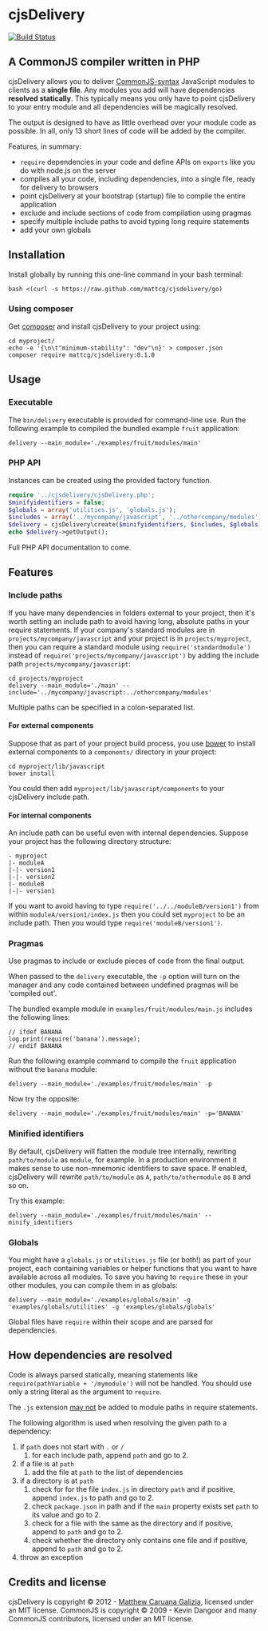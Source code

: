 # cjsDelivery #

[![Build Status](https://travis-ci.org/mattcg/cjsdelivery.png?branch=master)](https://travis-ci.org/mattcg/cjsdelivery)

## A CommonJS compiler written in PHP ##

cjsDelivery allows you to deliver [CommonJS-syntax](http://wiki.commonjs.org/wiki/Modules/1.1.1) JavaScript modules to clients as a **single file**. Any modules you add will have dependencies **resolved statically**. This typically means you only have to point cjsDelivery to your entry module and all dependencies will be magically resolved.

The output is designed to have as little overhead over your module code as possible. In all, only 13 short lines of code will be added by the compiler.

Features, in summary:

- `require` dependencies in your code and define APIs on `exports` like you do with node.js on the server
- compiles all your code, including dependencies, into a single file, ready for delivery to browsers
- point cjsDelivery at your bootstrap (startup) file to compile the entire application
- exclude and include sections of code from compilation using pragmas
- specify multiple include paths to avoid typing long require statements
- add your own globals

## Installation ##

Install globally by running this one-line command in your bash terminal:

```
bash <(curl -s https://raw.github.com/mattcg/cjsdelivery/go)
```

### Using composer ###

Get [composer](http://getcomposer.org/) and install cjsDelivery to your project using:

```
cd myproject/
echo -e '{\n\t"minimum-stability": "dev"\n}' > composer.json
composer require mattcg/cjsdelivery:0.1.0
```

## Usage ##

### Executable ###

The `bin/delivery` executable is provided for command-line use. Run the following example to compiled the bundled example `fruit` application:

```
delivery --main_module='./examples/fruit/modules/main'
```

### PHP API ###

Instances can be created using the provided factory function.

```PHP
require '../cjsdelivery/cjsDelivery.php';
$minifyidentifiers = false;
$globals = array('utilities.js', 'globals.js');
$includes = array('../mycompany/javascript', '../othercompany/modules');
$delivery = cjsDelivery\create($minifyidentifiers, $includes, $globals);
echo $delivery->getOutput();
```

Full PHP API documentation to come.

## Features ##

### Include paths ###

If you have many dependencies in folders external to your project, then it's worth setting an include path to avoid having long, absolute paths in your require statements. If your company's standard modules are in `projects/mycompany/javascript` and your project is in `projects/myproject`, then you can require a standard module using `require('standardmodule')` instead of `require('projects/mycompany/javascript')` by adding the include path `projects/mycompany/javascript`:

```
cd projects/myproject
delivery --main_module='./main' --include='../mycompany/javascript:../othercompany/modules'
```

Multiple paths can be specified in a colon-separated list.

#### For external components ####

Suppose that as part of your project build process, you use [bower](http://twitter.github.com/bower/) to install external components to a `components/` directory in your project:

```
cd myproject/lib/javascript
bower install
```

You could then add `myproject/lib/javascript/components` to your cjsDelivery include path.

#### For internal components ####

An include path can be useful even with internal dependencies. Suppose your project has the following directory structure:

```
- myproject
|- moduleA
|-|- version1
|-|- version2
|- moduleB
|-|- version1
```

If you want to avoid having to type `require('../../moduleB/version1')` from within `moduleA/version1/index.js` then you could set `myproject` to be an include path. Then you would type `require('moduleB/version1')`.

### Pragmas ###

Use pragmas to include or exclude pieces of code from the final output.

When passed to the `delivery` executable, the `-p` option will turn on the manager and any code contained between undefined pragmas will be 'compiled out'.

The bundled example module in `examples/fruit/modules/main.js` includes the following lines:

```
// ifdef BANANA
log.print(require('banana').message);
// endif BANANA
```

Run the following example command to compile the `fruit` application without the `banana` module:

```
delivery --main_module='./examples/fruit/modules/main' -p
```

Now try the opposite:

```
delivery --main_module='./examples/fruit/modules/main' -p='BANANA'
```

### Minified identifiers ###

By default, cjsDelivery will flatten the module tree internally, rewriting `path/to/module` as `module`, for example. In a production environment it makes sense to use non-mnemonic identifiers to save space. If enabled, cjsDelivery will rewrite `path/to/module` as `A`, `path/to/othermodule` as `B` and so on.

Try this example:

```
delivery --main_module='./examples/fruit/modules/main' --minify_identifiers
```

### Globals ###

You might have a `globals.js` or `utilities.js` file (or both!) as part of your project, each containing variables or helper functions that you want to have available across all modules. To save you having to `require` these in your other modules, you can compile them in as globals:

```
delivery --main_module='./examples/globals/main' -g 'examples/globals/utilities' -g 'examples/globals/globals'
```

Global files have `require` within their scope and are parsed for dependencies.

## How dependencies are resolved ##

Code is always parsed statically, meaning statements like `require(pathVariable + '/mymodule')` will not be handled. You should use only a string literal as the argument to `require`.

The `.js` extension [may not](http://wiki.commonjs.org/wiki/Modules/1.1.1#Module_Identifiers) be added to module paths in require statements.

The following algorithm is used when resolving the given path to a dependency:

1. if `path` does not start with `.` or `/`
    1. for each include path, append `path` and go to 2.
2. if a file is at `path`
    1. add the file at `path` to the list of dependencies
3. if a directory is at `path`
    1. check for for the file `index.js` in directory `path` and if positive, append `index.js` to path and go to 2.
    2. check `package.json` in path and if the `main` property exists set `path` to its value and go to 2.
    3. check for a file with the same as the directory and if positive, append to `path` and go to 2.
    4. check whether the directory only contains one file and if positive, append to `path` and go to 2.
4. throw an exception

## Credits and license ##

cjsDelivery is copyright © 2012 - [Matthew Caruana Galizia](http://twitter.com/mcaruanagalizia), licensed under an MIT license. CommonJS is copyright © 2009 - Kevin Dangoor and many CommonJS contributors, licensed under an MIT license.

